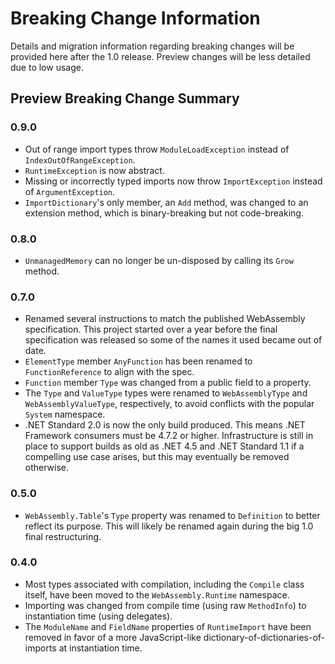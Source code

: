 # Breaking Change Information

Details and migration information regarding breaking changes will be provided here after the 1.0 release.
Preview changes will be less detailed due to low usage.

## Preview Breaking Change Summary

### 0.9.0

* Out of range import types throw `ModuleLoadException` instead of `IndexOutOfRangeException`.
* `RuntimeException` is now abstract.
* Missing or incorrectly typed imports now throw `ImportException` instead of `ArgumentException`.
* `ImportDictionary`'s only member, an `Add` method, was changed to an extension method, which is binary-breaking but not code-breaking.

### 0.8.0

* `UnmanagedMemory` can no longer be un-disposed by calling its `Grow` method.

### 0.7.0

* Renamed several instructions to match the published WebAssembly specification.
  This project started over a year before the final specification was released so some of the names it used became out of date.
* `ElementType` member `AnyFunction` has been renamed to `FunctionReference` to align with the spec.
* `Function` member `Type` was changed from a public field to a property.
* The `Type` and `ValueType` types were renamed to `WebAssemblyType` and `WebAssemblyValueType`, respectively, to avoid conflicts with the popular `System` namespace.
* .NET Standard 2.0 is now the only build produced.
  This means .NET Framework consumers must be 4.7.2 or higher.
  Infrastructure is still in place to support builds as old as .NET 4.5 and .NET Standard 1.1 if a compelling use case arises, but this may eventually be removed otherwise.

### 0.5.0

* `WebAssembly.Table`'s `Type` property was renamed to `Definition` to better reflect its purpose.
  This will likely be renamed again during the big 1.0 final restructuring.

### 0.4.0

* Most types associated with compilation, including the `Compile` class itself, have been moved to the `WebAssembly.Runtime` namespace.
* Importing was changed from compile time (using raw `MethodInfo`) to instantiation time (using delegates).
* The `ModuleName` and `FieldName` properties of `RuntimeImport` have been removed in favor of a more JavaScript-like dictionary-of-dictionaries-of-imports at instantiation time.
